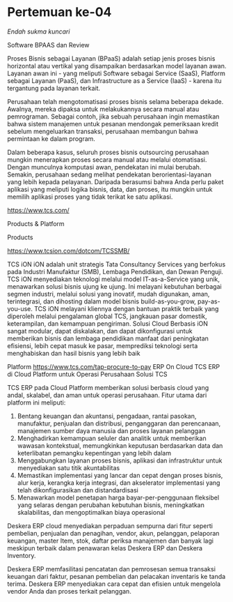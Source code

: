 # Pertemuan ke-04

*Endah sukma kuncari*

Software BPAAS dan Review

Proses Bisnis sebagai Layanan (BPaaS) adalah setiap jenis proses bisnis horizontal atau vertikal yang disampaikan berdasarkan model layanan awan.
Layanan awan ini - yang meliputi Software sebagai Service (SaaS), Platform sebagai Layanan (PaaS), dan Infrastructure as a Service (IaaS) - karena
itu tergantung pada layanan terkait. 

Perusahaan telah mengotomatisasi proses bisnis selama beberapa dekade.
Awalnya, mereka dipaksa untuk melakukannya secara manual atau pemrograman.
Sebagai contoh, jika sebuah perusahaan ingin memastikan bahwa sistem manajemen untuk pesanan
mendongak pemeriksaan kredit sebelum mengeluarkan transaksi, perusahaan membangun bahwa permintaan ke dalam program. 

Dalam beberapa kasus, seluruh proses bisnis outsourcing perusahaan mungkin menerapkan proses
secara manual atau melalui otomatisasi. Dengan munculnya komputasi awan, pendekatan ini mulai berubah.
Semakin, perusahaan sedang melihat pendekatan berorientasi-layanan yang lebih kepada pelayanan. Daripada berasumsi
bahwa Anda perlu paket aplikasi yang meliputi logika bisnis, data, dan proses, itu mungkin untuk memilih aplikasi proses
yang tidak terikat ke satu aplikasi.

https://www.tcs.com/

Products & Platform


Products

https://www.tcsion.com/dotcom/TCSSMB/

TCS iON
iON adalah unit strategis Tata Consultancy Services yang berfokus pada Industri Manufaktur (SMB),
Lembaga Pendidikan, dan Dewan Penguji. TCS iON menyediakan teknologi melalui model IT-as-a-Service yang unik,
menawarkan solusi bisnis ujung ke ujung. Ini melayani kebutuhan berbagai segmen industri, melalui solusi yang inovatif,
mudah digunakan, aman, terintegrasi, dan dihosting dalam model bisnis build-as-you-grow, pay-as-you-use. TCS iON melayani
kliennya dengan bantuan praktik terbaik yang diperoleh melalui pengalaman global TCS, jangkauan pasar domestik, keterampilan,
dan kemampuan pengiriman. Solusi Cloud Berbasis iON sangat modular, dapat diskalakan, dan dapat dikonfigurasi untuk
memberikan bisnis dan lembaga pendidikan manfaat dari peningkatan efisiensi, lebih cepat masuk ke pasar, memprediksi
teknologi serta menghabiskan dan hasil bisnis yang lebih baik

Platform
https://www.tcs.com/tap-procure-to-pay
ERP On Cloud
TCS ERP di Cloud Platform untuk Operasi Perusahaan
Solusi TCS

TCS ERP pada Cloud Platform memberikan solusi berbasis cloud yang andal, skalabel, dan aman untuk operasi perusahaan.
Fitur utama dari platform ini meliputi:
1. Bentang keuangan dan akuntansi, pengadaan, rantai pasokan, manufaktur, penjualan dan distribusi, penganggaran dan perencanaan,
manajemen sumber daya manusia dan proses layanan pelanggan
2. Menghadirkan kemampuan seluler dan analitik untuk memberikan wawasan kontekstual, memungkinkan keputusan
berdasarkan data dan keterlibatan pemangku kepentingan yang lebih dalam
3. Menggabungkan layanan proses bisnis, aplikasi dan infrastruktur untuk menyediakan satu titik akuntabilitas
4. Memastikan implementasi yang lancar dan cepat dengan proses bisnis, alur kerja, kerangka kerja integrasi,
dan akselerator implementasi yang telah dikonfigurasikan dan distandardisasi
5. Menawarkan model penetapan harga bayar-per-penggunaan fleksibel yang selaras dengan perubahan kebutuhan bisnis,
meningkatkan skalabilitas, dan mengoptimalkan biaya operasional

Deskera ERP cloud menyediakan perpaduan sempurna dari fitur seperti pembelian, penjualan dan penagihan, vendor,
akun, pelanggan, pelaporan keuangan, master Item, stok, daftar periksa manajemen dan banyak lagi meskipun
terbaik dalam penawaran kelas Deskera ERP dan Deskera Inventory.

Deskera ERP memfasilitasi pencatatan dan pemrosesan semua transaksi keuangan dari faktur, pesanan pembelian dan pelacakan
inventaris ke tanda terima. Deskera ERP menyediakan cara cepat dan efisien untuk mengelola vendor Anda dan proses terkait pelanggan.